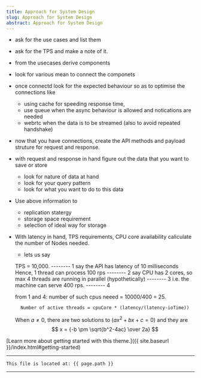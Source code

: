 ```yaml
---
title: Approach for System Design
slug: Approach for System Design
abstract: Approach for System Design
---
```


* ask for the use cases and list them 
* ask for the TPS and make a note of it.
* from the usecases derive components
* look for various mean to connect the componets
* once connectd look for the expected behaviour so as to optimise the connections like 
  * using cache for speeding response time, 
  * use queue when the async behaviour is allowed and notications are needed
  * webrtc when the data is to be streamed (also to avoid repeated handshake)
* now that you have connections, create the API methods and payload struture for request and response.
* with request and response in hand figure out the data that you want to save or store
  * look for nature of data at hand
  * look for your query pattern 
  * look for what you want to do to this data
* Use above information to 
  * replication statergy
  * storage space requirement
  * selection of ideal way for storage
* With latency in hand, TPS requirements, CPU core availability caliculate the number of Nodes needed.
    * lets us say 

    TPS = 10,000.  -------- 1
    say the API has latency of 10 milliseconds
    Hence, 1 thread can process 100 rps  -------- 2
    say CPU has 2 cores, so max 4 threads are running in parallel (hypothetically) -------- 3
    i.e. the machine can serve 400 rps. -------- 4

    from 1 and 4:
    number of such cpus neeed = 10000/400 = 25.

        Number of active threads = cpuCore * (latency/(latency-ioTime))

    When $a \ne 0$, there are two solutions to $(ax^2 + bx + c = 0)$ and they are 
$$ x = {-b \pm \sqrt{b^2-4ac} \over 2a} $$


[Learn more about getting started with this theme.]({{ site.baseurl }}/index.html#getting-started)

---
```
This file is located at: {{ page.path }}
```
---
    
